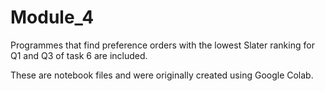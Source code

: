 # Module_4

Programmes that find preference orders with the lowest Slater ranking for Q1 and Q3 of task 6 are included.

These are notebook files and were originally created using Google Colab. 
